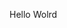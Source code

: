 Hello Wolrd

































































































































































































































































































































































































































































































































































































































































































































































































































































































































































































































































































































































































































































































































































































































































































































































































































































































































































































































































































































































































































































































































































































































































































































































































































































































































































































































































































































































































































































































































































































































































































































































































































































































































































































































































































































































































































































































































































































































































































































































































































































































































































































































































































































